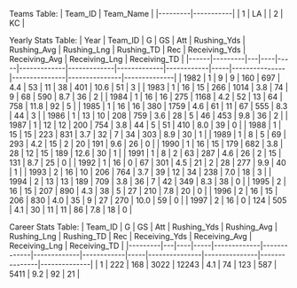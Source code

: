 Teams Table:
| Team_ID | Team_Name |
|---------|-----------|
| 1       | LA        |
| 2       | KC        |

Yearly Stats Table:
| Year | Team_ID | G | GS | Att | Rushing_Yds | Rushing_Avg | Rushing_Lng | Rushing_TD | Rec | Receiving_Yds | Receiving_Avg | Receiving_Lng | Receiving_TD |
|------|---------|---|----|-----|-------------|-------------|-------------|------------|-----|---------------|---------------|---------------|--------------|
| 1982 | 1       | 9 | 9  | 160 | 697         | 4.4         | 53          | 11         | 38  | 401           | 10.6          | 51            | 3            |
| 1983 | 1       | 16 | 15 | 266 | 1014        | 3.8         | 74          | 9          | 68  | 590           | 8.7           | 36            | 2            |
| 1984 | 1       | 16 | 16 | 275 | 1168        | 4.2         | 52          | 13         | 64  | 758           | 11.8          | 92            | 5            |
| 1985 | 1       | 16 | 16 | 380 | 1759        | 4.6         | 61          | 11         | 67  | 555           | 8.3           | 44            | 3            |
| 1986 | 1       | 13 | 10 | 208 | 759         | 3.6         | 28          | 5          | 46  | 453           | 9.8           | 36            | 2            |
| 1987 | 1       | 12 | 12 | 200 | 754         | 3.8         | 44          | 5          | 51  | 410           | 8.0           | 39            | 0            |
| 1988 | 1       | 15 | 15 | 223 | 831         | 3.7         | 32          | 7          | 34  | 303           | 8.9           | 30            | 1            |
| 1989 | 1       | 8  | 5  | 69  | 293         | 4.2         | 15          | 2          | 20  | 191           | 9.6           | 26            | 0            |
| 1990 | 1       | 16 | 15 | 179 | 682         | 3.8         | 28          | 12         | 15  | 189           | 12.6          | 30            | 1            |
| 1991 | 1       | 8  | 2  | 63  | 287         | 4.6         | 26          | 2          | 15  | 131           | 8.7           | 25            | 0            |
| 1992 | 1       | 16 | 0  | 67  | 301         | 4.5         | 21          | 2          | 28  | 277           | 9.9           | 40            | 1            |
| 1993 | 2       | 16 | 10 | 206 | 764         | 3.7         | 39          | 12         | 34  | 238           | 7.0           | 18            | 3            |
| 1994 | 2       | 13 | 13 | 189 | 709         | 3.8         | 36          | 7          | 42  | 349           | 8.3           | 38            | 0            |
| 1995 | 2       | 16 | 15 | 207 | 890         | 4.3         | 38          | 5          | 27  | 210           | 7.8           | 20            | 0            |
| 1996 | 2       | 16 | 15 | 206 | 830         | 4.0         | 35          | 9          | 27  | 270           | 10.0          | 59            | 0            |
| 1997 | 2       | 16 | 0  | 124 | 505         | 4.1         | 30          | 11         | 11  | 86            | 7.8           | 18            | 0            |

Career Stats Table:
| Team_ID | G | GS | Att | Rushing_Yds | Rushing_Avg | Rushing_Lng | Rushing_TD | Rec | Receiving_Yds | Receiving_Avg | Receiving_Lng | Receiving_TD |
|---------|---|----|-----|-------------|-------------|-------------|------------|-----|---------------|---------------|---------------|--------------|
| 1       | 222 | 168 | 3022 | 12243       | 4.1         | 74          | 123        | 587 | 5411          | 9.2           | 92            | 21           |